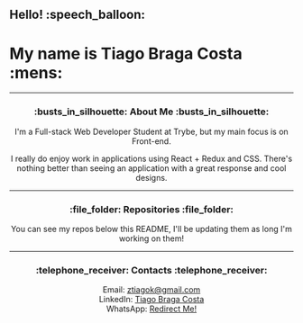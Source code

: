 <h2> Hello! :speech_balloon: </h2>
<h1> My name is Tiago Braga Costa :mens: </h1>

<hr />

<div align="center">

  <h3> :busts_in_silhouette: About Me :busts_in_silhouette: </h3>

  <p> 
    I'm a Full-stack Web Developer Student at Trybe, but my main focus is on Front-end.
  </p>

  <p>
    I really do enjoy work in applications using React + Redux and CSS. There's nothing better than
    seeing an application with a great response and cool designs.
  </p>

  <hr />

  <h3> :file_folder: Repositories :file_folder: </h3>

  <p> You can see my repos below this README, I'll be updating them as long I'm working on them!

  <hr />

  <h3> :telephone_receiver: Contacts :telephone_receiver: </h3>
  <span> Email: <a href="mailto:ztiagok@gmail.com"> ztiagok@gmail.com </a> <span>
    <br>
  <span> LinkedIn: <a href="https://www.linkedin.com/in/ztiagok/"> Tiago Braga Costa </a> </span>
    <br>
  <span> WhatsApp: <a href="https://wa.me/5524988116847"> Redirect Me! </a> </span>

</div>
